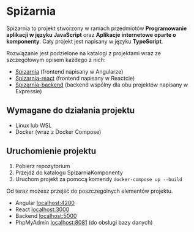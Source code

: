 # Spiżarnia

Spiżarnia to projekt stworzony w ramach przedmiotów **Programowanie aplikacji w języku JavaScript** oraz **Aplikacje internetowe oparte o komponenty**. Cały projekt jest napisany w języku **TypeScript**.

Rozwiązanie jest podzielone na katalogi z projektami wraz ze szczegółowym opisem każdego z nich:

* [Spizarnia](/Spizarnia/README.md) (frontend napisany w Angularze)
* [Spizarnia-react](/Spizarnia-react/README.md) (frontend napisany w Reactcie)
* [Spizarnia-backend](/Spizarnia-backend/README.md) (backend wspólny dla obu projektów napisany w Expressie)


## Wymagane do działania projektu
* Linux lub WSL
* Docker (wraz z Docker Compose)

## Uruchomienie projektu
1. Pobierz repozytorium
2. Przejdź do katalogu SpizarniaKomponenty
3. Uruchom projekt za pomocą komendy ```docker-compose up --build```

Od teraz możesz przejść do poszczególnych elementów projektu. 
* Angular <localhost:4200>
* React <localhost:3000>
* Backend <localhost:5000>
* PhpMyAdmin <localhost:8081> (do obsługi bazy danych)



    